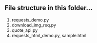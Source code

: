 ## File structure in this folder...

1. requests_demo.py
2. download_img_req.py
3. quote_api.py
4. requests_html_demo.py, sample.html
